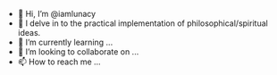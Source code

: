 - 👋 Hi, I’m @iamlunacy
- 👀 I delve in to the practical implementation of philosophical/spiritual ideas.
- 🌱 I’m currently learning ...
- 💞️ I’m looking to collaborate on ...
- 📫 How to reach me ...

<!---
iamlunacy/iamlunacy is a ✨ special ✨ repository because its `README.md` (this file) appears on your GitHub profile.
You can click the Preview link to take a look at your changes.
--->
